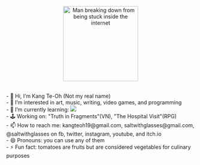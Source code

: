 <div align="center">
  <img alt="Man breaking down from being stuck inside the internet" height="200" src="exploring the internet.gif">
</div>

<p>
  <br />- 👋 Hi, I’m Kang Te-Oh (Not my real name)
  <br />- 👀 I’m interested in art, music, writing, video games, and programming
  <br />- 🌱 I’m currently learning: 
    <a href="https://skillicons.dev">
      <img src="https://skillicons.dev/icons?i=java,mysql,html,css,php,figma,blender,godot,unreal" />
    </a>
  <br />- 🕹️ Working on: "Truth in Fragments"(VN), "The Hospital Visit"(RPG)
  <br />- 📫 How to reach me: kangteoh19@gmail.com, saltwithglasses@gmail.com, @saltwithglasses on fb, twitter, instagram, youtube, and itch.io
  <br />- 😄 Pronouns: you can use any of them
  <br />- ⚡ Fun fact: tomatoes are fruits but are considered vegetables for culinary purposes
</p>

<!---
kang1Oh/kang1Oh is a ✨ special ✨ repository because its `README.md` (this file) appears on your GitHub profile.
You can click the Preview link to take a look at your changes.
--->
